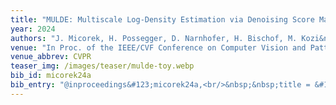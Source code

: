 ```yaml
---
title: "MULDE: Multiscale Log-Density Estimation via Denoising Score Matching for Video Anomaly Detection"
year: 2024
authors: "J. Micorek, H. Possegger, D. Narnhofer, H. Bischof, M. Kozi&nacute;ski"
venue: "In Proc. of the IEEE/CVF Conference on Computer Vision and Pattern Recognition"
venue_abbrev: CVPR
teaser_img: /images/teaser/mulde-toy.webp
bib_id: micorek24a
bib_entry: "@inproceedings&#123;micorek24a,<br/>&nbsp;&nbsp;title = &#123;&#123;MULDE: Multiscale Log-Density Estimation via Denoising Score Matching for Video Anomaly Detection&#125;&#125;,<br/>&nbsp;&nbsp;author = &#123;Micorek, Jakub and Possegger, Horst and Narnhofer, Dominik and Bischof, Horst and Kozi&#123;&#92;'n&#125;ski, Mateusz&#125;,<br/>&nbsp;&nbsp;booktitle = &#123;Proc. of the IEEE/CVF Conference on Computer Vision and Pattern Recognition (CVPR)&#125;,<br/>&nbsp;&nbsp;year = &#123;2024&#125;<br/>&#125;"
---
```

